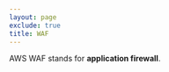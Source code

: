 ```yaml
---
layout: page
exclude: true
title: WAF
---
```


AWS WAF stands for **application firewall**.
<!--stackedit_data:
eyJoaXN0b3J5IjpbMTg1MjE0ODcxNiwtMjgzOTg5MDQ4XX0=
-->